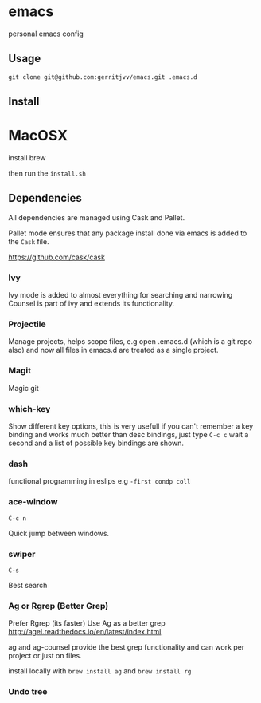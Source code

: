 # emacs
personal emacs config


## Usage

```git clone git@github.com:gerritjvv/emacs.git .emacs.d```

## Install

# MacOSX

install brew

then run the ```install.sh```

## Dependencies

All dependencies are managed using Cask and Pallet.

Pallet mode ensures that any package install done via emacs is added to the
```Cask``` file.

https://github.com/cask/cask

### Ivy

Ivy mode is added to almost everything for searching and narrowing
Counsel is part of ivy and extends its functionality.

### Projectile

Manage projects, helps scope files, e.g open .emacs.d (which is a git repo also) and now all files in emacs.d are treated as a single project.

### Magit

Magic git

### which-key

Show different key options, this is very usefull if you can't remember a key binding and works much better than desc bindings, just type ```C-c c``` wait a second and a list of possible key bindings are shown.

### dash

functional programming in eslips e.g ```-first condp coll```

### ace-window

```C-c n```

Quick jump between windows.

### swiper

```C-s```

Best search

### Ag or Rgrep (Better Grep)

Prefer Rgrep (its faster)
Use Ag as a better grep http://agel.readthedocs.io/en/latest/index.html

ag and ag-counsel provide the best grep functionality and can work per
project or just on files.

install locally with ```brew install ag``` and ```brew install rg```

### Undo tree

